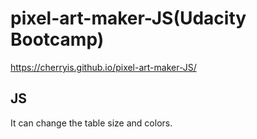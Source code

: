 # pixel-art-maker-JS(Udacity Bootcamp)
https://cherryis.github.io/pixel-art-maker-JS/
## JS 
It can change the table size and colors.
